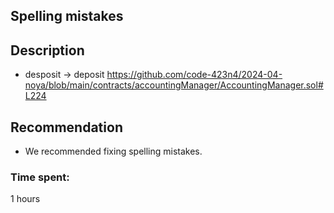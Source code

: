 ## Spelling mistakes

## Description

*  desposit ->  deposit  https://github.com/code-423n4/2024-04-noya/blob/main/contracts/accountingManager/AccountingManager.sol#L224

## Recommendation
* We recommended fixing spelling mistakes.

### Time spent:
1 hours